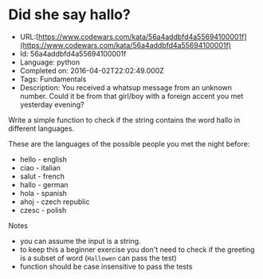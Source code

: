 # Did she say hallo?

 - URL:[https://www.codewars.com/kata/56a4addbfd4a55694100001f](https://www.codewars.com/kata/56a4addbfd4a55694100001f)
 - Id: 56a4addbfd4a55694100001f
 - Language: python
 - Completed on: 2016-04-02T22:02:49.000Z
 - Tags: Fundamentals
 - Description:
You received a whatsup message from an unknown number. Could it be from that girl/boy with a foreign accent you met yesterday evening?

Write a simple function to check if the string contains the word hallo in different languages.

These are the languages of the possible people you met the night before:

* hello - english
* ciao - italian
* salut - french
* hallo - german
* hola - spanish
* ahoj - czech republic
* czesc - polish

Notes

* you can assume the input is a string.
* to keep this a beginner exercise you don't need to check if the greeting is a subset of word (`Hallowen` can pass the test)
* function should be case insensitive to pass the tests
